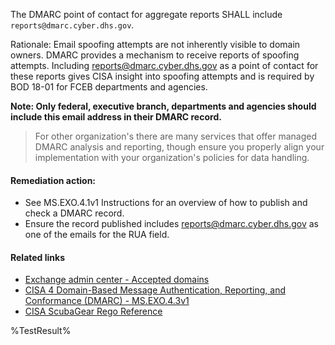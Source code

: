 The DMARC point of contact for aggregate reports SHALL include `reports@dmarc.cyber.dhs.gov`.

Rationale: Email spoofing attempts are not inherently visible to domain owners. DMARC provides a mechanism to receive reports of spoofing attempts. Including reports@dmarc.cyber.dhs.gov as a point of contact for these reports gives CISA insight into spoofing attempts and is required by BOD 18-01 for FCEB departments and agencies.

**Note: Only federal, executive branch, departments and agencies should include this email address in their DMARC record.**

> For other organization's there are many services that offer managed DMARC analysis and reporting, though ensure you properly align your implementation with your organization's policies for data handling.

#### Remediation action:

* See MS.EXO.4.1v1 Instructions for an overview of how to publish and check a DMARC record.
* Ensure the record published includes reports@dmarc.cyber.dhs.gov as one of the emails for the RUA field.

#### Related links

* [Exchange admin center - Accepted domains](https://admin.exchange.microsoft.com/#/accepteddomains)
* [CISA 4 Domain-Based Message Authentication, Reporting, and Conformance (DMARC) - MS.EXO.4.3v1](https://github.com/cisagov/ScubaGear/blob/main/PowerShell/ScubaGear/baselines/exo.md#msexo43v1)
* [CISA ScubaGear Rego Reference](https://github.com/cisagov/ScubaGear/blob/main/PowerShell/ScubaGear/Rego/EXOConfig.rego#L207)

<!--- Results --->
%TestResult%